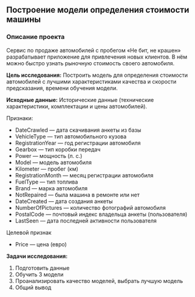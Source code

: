 ## Построение модели определения стоимости машины

### Описание проекта 

Сервис по продаже автомобилей с пробегом «Не бит, не крашен» разрабатывает приложение для привлечения новых клиентов. В нём можно быстро узнать рыночную стоимость своего автомобиля.

**Цель исследования:** Построить модель для определения стоимости автомобилей с лучшими характеристиками качества и скорости предсказания, времени обучения модели.

**Исходные данные:** Исторические данные (технические характеристики, комплектации и цены автомобилей).

Признаки:

- DateCrawled — дата скачивания анкеты из базы
- VehicleType — тип автомобильного кузова
- RegistrationYear — год регистрации автомобиля
- Gearbox — тип коробки передач
- Power — мощность (л. с.)
- Model — модель автомобиля
- Kilometer — пробег (км)
- RegistrationMonth — месяц регистрации автомобиля
- FuelType — тип топлива
- Brand — марка автомобиля
- NotRepaired — была машина в ремонте или нет
- DateCreated — дата создания анкеты
- NumberOfPictures — количество фотографий автомобиля
- PostalCode — почтовый индекс владельца анкеты (пользователя)
- LastSeen — дата последней активности пользователя

Целевой признак

- Price — цена (евро)

**Задачи исследования:**
1. Подготовить данные
2. Обучить 3 модели
3. Проанализировать качество моделей, выбрать лучшую модель
4. Общий вывод
